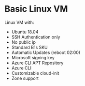 # Basic Linux VM

Linux VM with:

- Ubuntu 18.04
- SSH Authentication only
- No public ip
- Standard B1s SKU
- Automatic Updates (reboot 02:00)
- Microsoft signing key
- Azure CLI APT Repository
- Azure CLI
- Customizable cloud-init
- Zone support
